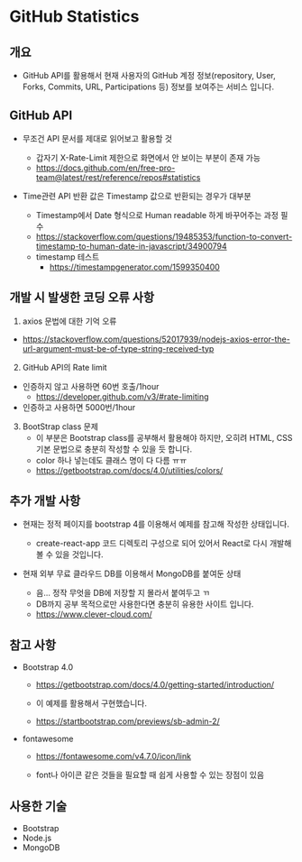 # GitHub Statistics


## 개요 

- GitHub API를 활용해서 현재 사용자의 GitHub 계정 정보(repository, User, Forks, Commits, URL,
Participations 등) 정보를 보여주는 서비스 입니다.


## GitHub API

- 무조건 API 문서를 제대로 읽어보고 활용할 것 
    - 갑자기 X-Rate-Limit 제한으로 화면에서 안 보이는 부분이 존재 가능 
    - https://docs.github.com/en/free-pro-team@latest/rest/reference/repos#statistics

- Time관련 API 반환 값은 Timestamp 값으로 반환되는 경우가 대부분 
    - Timestamp에서 Date 형식으로 Human readable 하게 바꾸어주는 과정 필수 
    - https://stackoverflow.com/questions/19485353/function-to-convert-timestamp-to-human-date-in-javascript/34900794
    - timestamp 테스트
        - https://timestampgenerator.com/1599350400



## 개발 시 발생한 코딩 오류 사항 

1. axios 문법에 대한 기억 오류 

- https://stackoverflow.com/questions/52017939/nodejs-axios-error-the-url-argument-must-be-of-type-string-received-typ


2. GitHub API의 Rate limit 

- 인증하지 않고 사용하면 60번 호출/1hour 
    - https://developer.github.com/v3/#rate-limiting
- 인증하고 사용하면 5000번/1hour

3. BootStrap class 문제 
    - 이 부분은 Bootstrap class를 공부해서 활용해야 하지만, 오히려 HTML, CSS 기본 문법으로 충분히 작성할 수 있을 듯 합니다.
    - color 하나 넣는데도 클래스 명이 다 다름 ㅠㅠ
    - https://getbootstrap.com/docs/4.0/utilities/colors/


## 추가 개발 사항 

- 현재는 정적 페이지를 bootstrap 4를 이용해서 예제를 참고해 작성한 상태입니다. 
    - create-react-app 코드 디렉토리 구성으로 되어 있어서 React로 다시 개발해 볼 수 있을 것입니다. 

- 현재 외부 무료 클라우드 DB를 이용해서 MongoDB를 붙여둔 상태
    - 음... 정작 무엇을 DB에 저장할 지 몰라서 붙여두고 ㄲ
    - DB까지 공부 목적으로만 사용한다면 충분히 유용한 사이트 입니다. 
    - https://www.clever-cloud.com/


## 참고 사항 

- Bootstrap 4.0
   - https://getbootstrap.com/docs/4.0/getting-started/introduction/

   - 이 예제를 활용해서 구현했습니다. 
   - https://startbootstrap.com/previews/sb-admin-2/

- fontawesome
    - https://fontawesome.com/v4.7.0/icon/link

    - font나 아이콘 같은 것들을 필요할 때 쉽게 사용할 수 있는 장점이 있음 

## 사용한 기술 

- Bootstrap
- Node.js 
- MongoDB
